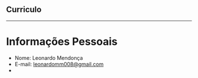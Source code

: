 ## Curriculo

---

# Informações Pessoais

- Nome: Leonardo Mendonça
- E-mail: leonardomm008@gmail.com
- 